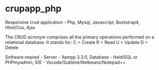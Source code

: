 # crupapp_php
Responsive crud application - Php, Mysql, Javascript, Bootstrap4, Html/Css, Ajax

The CRUD acronym comprises all the primary operations performed on a relational database. It stands for:
C = Create
R = Read
U = Update
D = Delete

Software reqired - 
Server - Xampp 3.3.0, Database - HeidiSQL or PHPmyadmin, IDE - Vscode/Sublime/Netbeans/Notepad++
